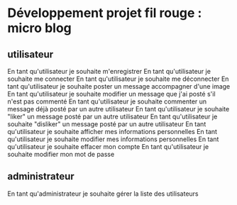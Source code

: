 # Développement projet fil rouge : micro blog

## utilisateur
En tant qu'utilisateur je souhaite m'enregistrer
En tant qu'utilisateur je souhaite me connecter
En tant qu'utilisateur je souhaite me déconnecter
En tant qu'utilisateur je souhaite poster un message accompagner d'une image
En tant qu'utilisateur je souhaite modifier un message que j'ai posté s'il n'est pas commenté
En tant qu'utilisateur je souhaite commenter un message déjà posté par un autre utilisateur
En tant qu'utilisateur je souhaite "liker" un message posté par un autre utilisateur
En tant qu'utilisateur je souhaite "disliker" un message posté par un autre utilisateur
En tant qu'utilisateur je souhaite afficher mes informations personnelles
En tant qu'utilisateur je souhaite modifier mes informations personnelles
En tant qu'utilisateur je souhaite effacer mon compte
En tant qu'utilisateur je souhaite modifier mon mot de passe

## administrateur
En tant qu'administrateur je souhaite gérer la liste des utilisateurs




